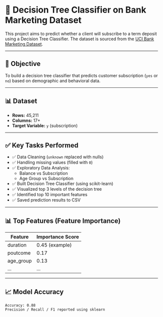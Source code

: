 # 🧠 Decision Tree Classifier on Bank Marketing Dataset

This project aims to predict whether a client will subscribe to a term deposit using a Decision Tree Classifier. The dataset is sourced from the [UCI Bank Marketing Dataset](https://archive.ics.uci.edu/ml/datasets/bank+marketing).

---

## 📌 Objective

To build a decision tree classifier that predicts customer subscription (`yes` or `no`) based on demographic and behavioral data.

---

## 📊 Dataset

- **Rows:** 45,211
- **Columns:** 17+
- **Target Variable:** `y` (subscription)

---

## ✅ Key Tasks Performed

- ✅ Data Cleaning (`unknown` replaced with nulls)
- ✅ Handling missing values (filled with `0`)
- ✅ Exploratory Data Analysis:
  - Balance vs Subscription
  - Age Group vs Subscription
- ✅ Built Decision Tree Classifier (using scikit-learn)
- ✅ Visualized top 3 levels of the decision tree
- ✅ Identified top 10 important features
- ✅ Saved prediction results to CSV

---

## 📊 Top Features (Feature Importance)

| Feature | Importance Score |
|---------|------------------|
| duration | 0.45 (example) |
| poutcome | 0.17 |
| age_group | 0.13 |
| ... | ... |

---

## 📈 Model Accuracy

```text
Accuracy: 0.88
Precision / Recall / F1 reported using sklearn
